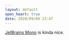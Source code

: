 ```yaml
---
layout: default
open_heart: true
date: 2020/09/09 23:47
---
```


[JetBrains Mono](https://www.jetbrains.com/lp/mono/) is kinda nice.
